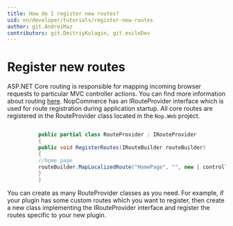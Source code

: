 ```yaml
---
title: How do I register new routes?
uid: en/developer/tutorials/register-new-routes
author: git.AndreiMaz
contributors: git.DmitriyKulagin, git.exileDev
---
```


# Register new routes

ASP.NET Core routing is responsible for mapping incoming browser requests to particular MVC controller actions. You can find more information about routing [here](https://docs.microsoft.com/en-us/aspnet/core/fundamentals/routing?view=aspnetcore-2.2). NopCommerce has an IRouteProvider interface which is used for route registration during application startup. All core routes are registered in the RouteProvider class located in the `Nop.Web` project.

```csharp

          public partial class RouteProvider : IRouteProvider
          {
          public void RegisterRoutes(IRouteBuilder routeBuilder)
          {
          //home page
          routeBuilder.MapLocalizedRoute("HomePage", "", new { controller = "Home", action = "Index" });
          }
          }

```

You can create as many RouteProvider classes as you need. For example, if your plugin has some custom routes which you want to register, then create a new class implementing the IRouteProvider interface and register the routes specific to your new plugin.
